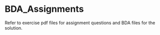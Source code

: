 # BDA_Assignments

Refer to exercise pdf files for assignment questions and BDA files for the solution.
